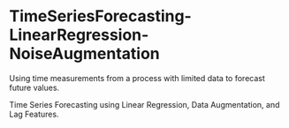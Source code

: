 # TimeSeriesForecasting-LinearRegression-NoiseAugmentation

Using time measurements from a process with limited data to forecast future values.

Time Series Forecasting using Linear Regression, Data Augmentation, and Lag Features.
